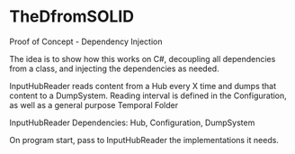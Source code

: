 # TheDfromSOLID
Proof of Concept - Dependency Injection

The idea is to show how this works on C#, decoupling all dependencies from a class, and injecting the dependencies as needed.

InputHubReader reads content from a Hub every X time and dumps that content to a DumpSystem.
Reading interval is defined in the Configuration, as well as a general purpose Temporal Folder

InputHubReader
  Dependencies: Hub, Configuration, DumpSystem

On program start, pass to InputHubReader the implementations it needs.


